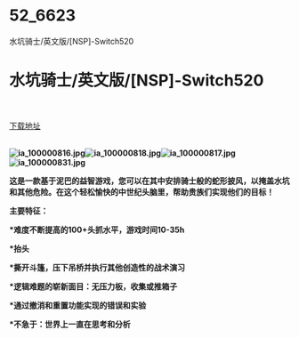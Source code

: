 # 52_6623
水坑骑士/英文版/[NSP]-Switch520
# 水坑骑士/英文版/[NSP]-Switch520
 <br/></br>
[下载地址](https://www.switch520.cc/article/6623 "下载地址")
<br/></br>

<p><span><strong><img src="https://www.switch520.cc/muke_img/upload_art_20201017-3_63457661ad247ac29658604276ba1931.jpg" alt="ia_100000816.jpg" title="ia_100000816.jpg"><img src="https://www.switch520.cc/muke_img/upload_art_20201017-3_507c1812cd8227b7f87b761093874afa.jpg" alt="ia_100000818.jpg" title="ia_100000818.jpg"><img src="https://www.switch520.cc/muke_img/upload_art_20201017-3_850982f4cf9cf76f808734ff2aed9ce5.jpg" alt="ia_100000817.jpg" title="ia_100000817.jpg"><img src="https://www.switch520.cc/muke_img/upload_art_20201017-3_f67a628a896505f28f9510c1f6e567d5.jpg" alt="ia_100000831.jpg" title="ia_100000831.jpg"> &nbsp; <br></strong></span></p>
<p></p>
<p><span><strong>这是一款基于泥巴的益智游戏，您可以在其中安排骑士般的蛇形披风，以掩盖水坑和其他危险。在这个轻松愉快的中世纪头脑里，帮助贵族们实现他们的目标！</strong></span></p>
<p><span><strong>主要特征：</strong></span></p>
<p></p>
<p><span><strong>*难度不断提高的100+头抓水平，游戏时间10-35h</strong></span></p>
<p><span><strong>*抬头</strong></span></p>
<p><span><strong>*撕开斗篷，压下吊桥并执行其他创造性的战术演习</strong></span></p>
<p><span><strong>*逻辑难题的崭新面目：无压力板，收集或推箱子</strong></span></p>
<p><span><strong>*通过撤消和重置功能实现的错误和实验</strong></span></p>
<p><span><strong>*不急于：世界上一直在思考和分析</strong></span></p>
<p></p>

